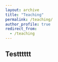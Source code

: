 ```yaml
---
layout: archive
title: "Teaching"
permalink: /teaching/
author_profile: true
redirect_from:
  - /teaching
---
```


## Testttttt